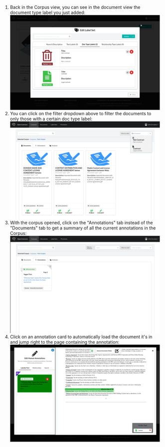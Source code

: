 1. Back in the Corpus view, you can see in the document view the document type label you just added:
   ![](../assets/images/screenshots/Doc_Type_Labels_Overview.png)
2. You can click on the filter dropdown above to filter the documents to only those with a certain doc type label:
   ![](../assets/images/screenshots/Filter_By_Doc_Type_Dropdown.png)
3. With the corpus opened, click on the "Annotations" tab instead of the "Documents" tab to get a summary
   of all the current annotations in the Corpus:
   ![](../assets/images/screenshots/Annotation_List_View.png)
4. Click on an annotation card to automatically load the document it's in and jump right to the page containing the
   annotation:
   ![](../assets/images/screenshots/Jumped_To_Annotation.png)
